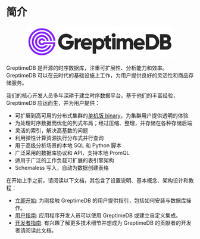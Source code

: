 # 简介

<p align="center">
    <img src="../public/logo-greptimedb.png" alt="GreptimeDB Logo" width="400px">
</p>

GreptimeDB 是开源的时序数据库，注重可扩展性、分析能力和效率。GreptimeDB 可以在云时代的基础设施上工作，为用户提供良好的灵活性和商品存储服务。

我们的核心开发人员多年深耕于建立时序数据平台。基于他们的丰富经验，GreptimeDB 应运而生，并为用户提供：

- 可扩展到高可用的分布式集群的[单机版 binary](https://github.com/GreptimeTeam/greptimedb/releases)，为集群用户提供透明的体验
- 为处理时序数据而优化的列式布局；经过压缩、整理，并存储在各种存储后端
- 灵活的索引，解决高基数的问题
- 利用弹性计算资源执行分布式并行查询
- 用于高级分析场景的本地 SQL 和 Python 脚本
- 广泛采用的数据库协议和 API，支持本地 PromQL
- 适用于广泛的工作负载可扩展的表引擎架构
- Schemaless 写入，自动为数据创建表格

在开始上手之前，请阅读以下文档，其包含了设置说明、基本概念、架构设计和教程：

- [立即开始][1]: 为刚接触 GreptimeDB 的用户提供指引，包括如何安装与数据库操作。
- [用户指南][2]: 应用程序开发人员可以使用 GreptimeDB 或建立自定义集成。
- [开发者指南][3]: 有兴趣了解更多技术细节并想成为 GreptimeDB 的贡献者的开发者请阅读此文档。
<!-- - [Changelog][4]: Presents the latest GreptimeDB roadmap and biweekly reports.
- [FAQ][5]: Presents the most frequently asked questions. -->

[1]: ./getting-started/try-out-greptimedb.md
[2]: ./user-guide/overview.md
[3]: ./developer-guide/overview.md

<!-- [4]: ./changelog/overview.md
[5]: ./faq-and-others/faq.md -->
